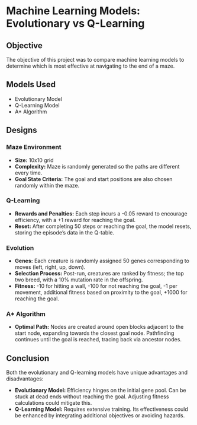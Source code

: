 # Machine Learning Models: Evolutionary vs Q-Learning

## Objective
The objective of this project was to compare machine learning models to determine which is most effective at navigating to the end of a maze.

## Models Used
- Evolutionary Model
- Q-Learning Model
- A* Algorithm

## Designs

### Maze Environment
- **Size:** 10x10 grid
- **Complexity:** Maze is randomly generated so the paths are different every time.
- **Goal State Criteria:** The goal and start positions are also chosen randomly within the maze.

### Q-Learning
- **Rewards and Penalties:** Each step incurs a -0.05 reward to encourage efficiency, with a +1 reward for reaching the goal.
- **Reset:** After completing 50 steps or reaching the goal, the model resets, storing the episode’s data in the Q-table.

### Evolution
- **Genes:** Each creature is randomly assigned 50 genes corresponding to moves (left, right, up, down).
- **Selection Process:** Post-run, creatures are ranked by fitness; the top two breed, with a 10% mutation rate in the offspring.
- **Fitness:** -10 for hitting a wall, -100 for not reaching the goal, -1 per movement, additional fitness based on proximity to the goal, +1000 for reaching the goal.

### A* Algorithm
- **Optimal Path:** Nodes are created around open blocks adjacent to the start node, expanding towards the closest goal node. Pathfinding continues until the goal is reached, tracing back via ancestor nodes.

## Conclusion
Both the evolutionary and Q-learning models have unique advantages and disadvantages:
- **Evolutionary Model:** Efficiency hinges on the initial gene pool. Can be stuck at dead ends without reaching the goal. Adjusting fitness calculations could mitigate this.
- **Q-Learning Model:** Requires extensive training. Its effectiveness could be enhanced by integrating additional objectives or avoiding hazards.

